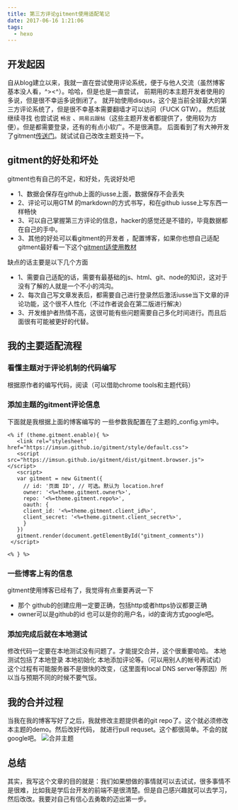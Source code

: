 ```yaml
---
title: 第三方评论gitment使用适配笔记
date: 2017-06-16 1:21:06
tags:
  - hexo
---
```

## 开发起因
自从blog建立以来，我就一直在尝试使用评论系统，便于与他人交流（虽然博客基本没人看，^><^）。哈哈，但是也是一直尝试，
前期用的本主题开发者使用的多说，但是很不幸运多说倒闭了。
就开始使用disqus，这个是当前全球最大的第三方评论系统了，但是很不幸基本需要翻墙才可以访问（FUCK GTW）。
然后就继续寻找 也尝试说 `畅言` 、`网易云跟帖`（这些主题开发者都提供了，使用较为方便）。但是都需要登录，还有的有点小软广。不是很满意。
后面看到了有大神开发了gitment[传送门](https://github.com/imsun/gitment)。就试试自己改改主题支持一下。
<!--more-->
## gitment的好处和坏处
gitment也有自己的不足，和好处，先说好处吧
* 1、数据会保存在github上面的iusse上面，数据保存不会丢失
* 2、评论可以用GTM 的markdown的方式书写，和在github iusse上写东西一样畅快
* 3、可以自己掌握第三方评论的信息，hacker的感觉还是不错的，毕竟数据都在自己的手中。
* 3、其他的好处可以看gitment的开发者 ，配置博客，如果你也想自己适配gitment最好看一下这个[gitment适使用教材](https://imsun.net/posts/gitment-introduction/)

缺点的话主要是以下几个方面
* 1、需要自己适配的话，需要有最基础的js、html、git、node的知识，这对于没有了解的人就是一个不小的鸿沟。
* 2、每次自己写文章发表后，都需要自己进行登录然后激活iusse当下文章的评论功能，这个很不人性化（不过作者说会在第二版进行解决）
* 3、开发维护者热情不高，这很可能有些问题需要自己多化时间进行。而且后面很有可能被更好的代替。

## 我的主要适配流程
### 看懂主题对于评论机制的代码编写
根据原作者的编写代码，阅读（可以借助chrome tools和主题代码）
### 添加主题的gitment评论信息
下面就是我根据上面的博客编写的 一些参数我配置在了主题的_config.yml中。
```
<% if (theme.gitment.enable){ %>
   <link rel="stylesheet" href="https://imsun.github.io/gitment/style/default.css">
   <script src="https://imsun.github.io/gitment/dist/gitment.browser.js"></script>
   <script>
   var gitment = new Gitment({
     // id: '页面 ID', // 可选。默认为 location.href
     owner: '<%=theme.gitment.owner%>',
     repo: '<%=theme.gitment.repo%>',
     oauth: {
     client_id: '<%=theme.gitment.client_id%>',
     client_secret: '<%=theme.gitment.client_secret%>',
     }
   })
   gitment.render(document.getElementById("gitment_comments"))
 </script>

<% } %>
```
### 一些博客上有的信息
gitment使用博客已经有了，我觉得有点重要再说一下
* 那个 github的创建应用一定要正确，包括http或者https协议都要正确
* owner可以是github的id 也可以是你的用户名，id的查询方式google吧。


### 添加完成后就在本地测试
修改代码一定要在本地测试没有问题了。才能提交合并，这个很重要哈哈。
本地测试包括了本地登录 本地初始化 本地添加评论等。（可以用别人的帐号再试试）
这个过程有可能服务器不是很快的改变，（这里面有local DNS server等原因）所以当与预期不同的时候不要气馁。

## 我的合并过程
当我在我的博客写好了之后，我就修改主题提供者的git repo了。这个就必须修改本主题的demo。然后改好代码，
就进行pull requset。这个都很简单。不会的就google吧。
![合并主题](../../../../../images/hexo/gitment_pullRequst.png)
## 总结
其实，我写这个文章的目的就是：我们如果想做的事情就可以去试试，很多事情不是很难，比如我是学后台开发的前端不是很清楚。但是自己感兴趣就可以去学习，然后改改。我要对自己有信心去勇敢的迈出第一步。
